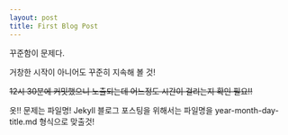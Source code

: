 ```yaml
---
layout: post
title: First Blog Post
---
```


꾸준함이 문제다.

거창한 시작이 아니어도 꾸준히 지속해 볼 것!

~~12시 30분에 커밋했으니 노출되는데 어느정도 시간이 걸리는지 확인 필요!!~~

옷!! 문제는 파일명! Jekyll 블로그 포스팅을 위해서는 파일명을 year-month-day-title.md 형식으로 맞출것!
